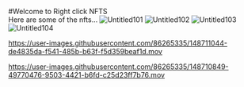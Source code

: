  #Welcome to Right click NFTS  
 Here are some of the nfts...
![Untitled101](https://user-images.githubusercontent.com/86265335/148697349-38aed755-18a1-4497-942c-49a56c5af9a0.png)
![Untitled102](https://user-images.githubusercontent.com/86265335/148697360-423634f4-9bd9-41fa-a03c-259a089777da.png)
![Untitled103](https://user-images.githubusercontent.com/86265335/148697370-5c673081-48ca-4412-97a4-3ab6dd61bb40.png)
![Untitled104](https://user-images.githubusercontent.com/86265335/148697377-22714f56-54ea-45a1-bb48-df244b28a70a.png)
  



https://user-images.githubusercontent.com/86265335/148711044-de4835da-f541-485b-b63f-f5d359beaf1d.mov


https://user-images.githubusercontent.com/86265335/148710849-49770476-9503-4421-b6fd-c25d23ff7b76.mov

